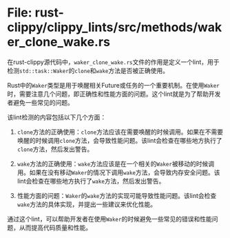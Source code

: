 # File: rust-clippy/clippy_lints/src/methods/waker_clone_wake.rs

在rust-clippy源代码中，`waker_clone_wake.rs`文件的作用是定义一个lint，用于检测`std::task::Waker`的`clone`和`wake`方法是否被正确使用。

Rust中的`Waker`类型是用于唤醒相关Future或任务的一个重要机制。在使用`Waker`时，需要注意几个问题，即正确性和性能方面的问题。这个lint就是为了帮助开发者避免一些常见的问题。

该lint检测的内容包括以下几个方面：

1. `clone`方法的正确使用：`clone`方法应该在需要唤醒的时候调用。如果在不需要唤醒的时候调用`clone`方法，会导致性能问题。该lint会检查在哪些地方执行了`clone`方法，然后发出警告。

2. `wake`方法的正确使用：`wake`方法应该是在一个相关的`Waker`被移动的时候调用。如果在没有移动`Waker`的情况下调用`wake`方法，会导致内存安全问题。该lint会检查在哪些地方执行了`wake`方法，然后发出警告。

3. 性能方面的问题：`Waker`的`wake`方法的实现可能导致性能问题。该lint会检查`wake`方法的具体实现，并提出一些建议来优化性能。

通过这个lint，可以帮助开发者在使用`Waker`的时候避免一些常见的错误和性能问题，从而提高代码质量和性能。

